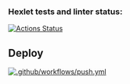 ### Hexlet tests and linter status:
[![Actions Status](https://github.com/21Kaen/docker-project-74/actions/workflows/hexlet-check.yml/badge.svg)](https://github.com/21Kaen/docker-project-74/actions)

## Deploy
[![.github/workflows/push.yml](https://github.com/21Kaen/docker-project-74/actions/workflows/push.yml/badge.svg)](https://github.com/21Kaen/docker-project-74/actions/workflows/push.yml)